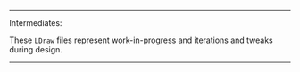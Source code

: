 
- - - -

Intermediates:

These `LDraw` files represent work-in-progress and iterations and tweaks during design.

- - - -